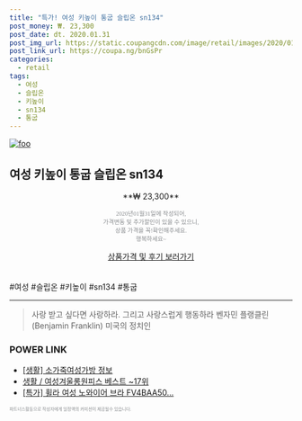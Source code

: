 ```yaml
--- 
title: "특가! 여성 키높이 통굽 슬립온 sn134" 
post_money: ₩. 23,300 
post_date: dt. 2020.01.31 
post_img_url: https://static.coupangcdn.com/image/retail/images/2020/01/02/12/1/fa88fb18-85f0-43b2-af8a-e8e11d017a7d.jpg 
post_link_url: https://coupa.ng/bnGsPr 
categories: 
  - retail 
tags: 
  - 여성 
  - 슬립온 
  - 키높이 
  - sn134 
  - 통굽 
--- 
```

[![foo](https://static.coupangcdn.com/image/retail/images/2020/01/02/12/1/fa88fb18-85f0-43b2-af8a-e8e11d017a7d.jpg)](https://coupa.ng/bnGsPr) 

## 여성 키높이 통굽 슬립온 sn134 
<p style="text-align: center;">**₩ 23,300**</p> 
<p style="text-align: center;"><span style="color: #898c8f; font-family: Georgia,Times,serif; font-size: 0.75em;">2020년01월31일에 작성되어, <br>가격변동 및 추가할인이 있을 수 있으니,<br> 상품 가격을 꼭!확인해주세요.<br>행복하세요~</span> 
</p>	 
<div markdown="0" style="text-align: center;"><a href="https://coupa.ng/bnGsPr" class="btn btn--success">상품가격 및 후기 보러가기</a></div> 
<br><br> 
  #여성 #슬립온 #키높이 #sn134 #통굽 
<hr> 

> 사랑 받고 싶다면 사랑하라. 그리고 사랑스럽게 행동하라 벤자민 플랭클린 (Benjamin Franklin) 미국의 정치인 


### POWER LINK

* <a href="https://blog.naver.com/sakai111/221760735107" target="_blank"> [생활] 소가죽여성가방 정보 </a>
* <a href="https://blog.naver.com/santokki14/221776212290" target="_blank">생활 / 여성겨울롱원피스 베스트 ~17위</a>
* <a href="https://blog.naver.com/santokki14/221789309380" target="_blank">[특가] 휠라 여성 노와이어 브라 FV4BAA50...</a>

<span style="color: #898c8f; font-family: Georgia,Times,serif; font-size: 0.55em;">파트너스활동으로 작성자에게 일정액의 커미션이 제공될수 있습니다.</span> 
